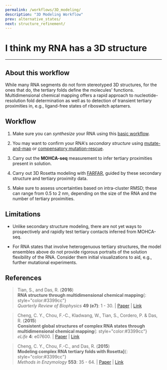 ```yaml
---
permalink: /workflows/3D_modeling/
description: "3D Modeling Workflow"
prev: alternative_states/
next: structure_refinement/
---
```


# I think my RNA has a 3D structure

<hr/>

## About this workflow

While many RNA segments do not form stereotyped 3D structures, for the ones that do, the tertiary folds define the molecules' functions. Multidimensional chemical mapping offers a rapid approach to nucleotide-resolution fold determination as well as to detection of transient tertiary proximities in, e.g., ligand-free states of riboswitch aptamers.

## Workflow

1. Make sure you can *synthesize* your RNA using this [basic workflow](/workflows/from-scratch/).

2. You may want to confirm your RNA's *secondary structure* using [mutate-and-map](/workflows/2d_modeling/) or [compensatory mutation-rescue](/workflows/mutation_rescue/). 

3. Carry out the **MOHCA-seq** measurement to infer tertiary proximities present in solution.

4. Carry out 3D Rosetta modeling with [FARFAR](/RNAdenovo/), guided by these secondary structure and tertiary proximity data.

5. Make sure to assess uncertainties based on intra-cluster RMSD; these can range from 0.5 to 2 nm, depending on the size of the RNA and the number of tertiary proximities.
 
## Limitations

+ Unlike secondary structure modeling, there are not yet ways to prospectively and rapidly test tertiary contacts inferred from MOHCA-seq.

+ For RNA states that involve heterogenuous tertiary structures, the model ensembles above do not provide rigorous portraits of the solution flexibility of the RNA. Consider them initial visualizations to aid, e.g., further mutational experiments. 
 
## References

>Tian, S., and Das, R. (**2016**)<br/>
>**RNA structure through multidimensional chemical mapping**{: style="color:#3399cc"}<br/>
>*Quarterly Review of Biophysics* **49 (e7)**: 1 - 30. | [Paper](https://daslab.stanford.edu/site_data/pub_pdf/2016_Tian_QRB.pdf) | [Link](http://journals.cambridge.org/action/displayAbstract?fromPage=online&aid=10242118&fulltextType=RV&fileId=S0033583516000020)

>Cheng, C. Y., Chou, F.-C., Kladwang, W., Tian, S., Cordero, P. & Das, R. (**2015**) <br/>
>**Consistent global structures of complex RNA states through multidimensional chemical mapping**{: style="color:#3399cc"}<br/>
>*eLife* **4**: e07600. | [Paper](https://daslab.stanford.edu/site_data/pub_pdf/2015_Cheng_eLife.pdf) | [Link](http://elifesciences.org/content/4/e07600)

>Cheng, C. Y., Chou, F.-C., and Das, R. (**2015**) <br/> 
>**Modeling complex RNA tertiary folds with Rosetta]**{: style="color:#3399cc"}<br/>
>*Methods in Enzymology* **553**: 35 - 64. | [Paper](https://daslab.stanford.edu/site_data/pub_pdf/2015_Cheng_MethEnzym.pdf) | [Link](http://www.sciencedirect.com/science/article/pii/S0076687914000524)


